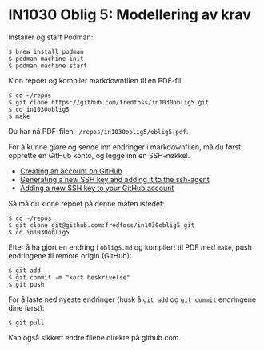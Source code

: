 # IN1030 Oblig 5: Modellering av krav

Installer og start Podman:

```console
$ brew install podman
$ podman machine init
$ podman machine start
```

Klon repoet og kompiler markdownfilen til en PDF-fil:

```console
$ cd ~/repos
$ git clone https://github.com/fredfoss/in1030oblig5.git
$ cd in1030oblig5
$ make
```

Du har nå PDF-filen `~/repos/in1030oblig5/oblig5.pdf`.

For å kunne gjøre og sende inn endringer i markdownfilen, må du først opprette en GitHub konto, og legge inn en SSH-nøkkel.

* [Creating an account on GitHub](https://docs.github.com/en/get-started/start-your-journey/creating-an-account-on-github)
* [Generating a new SSH key and adding it to the ssh-agent](https://docs.github.com/en/authentication/connecting-to-github-with-ssh/generating-a-new-ssh-key-and-adding-it-to-the-ssh-agent)
* [Adding a new SSH key to your GitHub account](https://docs.github.com/en/authentication/connecting-to-github-with-ssh/adding-a-new-ssh-key-to-your-github-account)

Så må du klone repoet på denne måten istedet:

```console
$ cd ~/repos
$ git clone git@github.com:fredfoss/in1030oblig5.git
$ cd in1030oblig5
```

Etter å ha gjort en endring i `oblig5.md` og kompilert til PDF med `make`, push endringene til remote origin (GitHub):

```console
$ git add .
$ git commit -m "kort beskrivelse"
$ git push
```

For å laste ned nyeste endringer (husk å `git add` og `git commit` endringene dine først):

```console
$ git pull
```

Kan også sikkert endre filene direkte på github.com.
